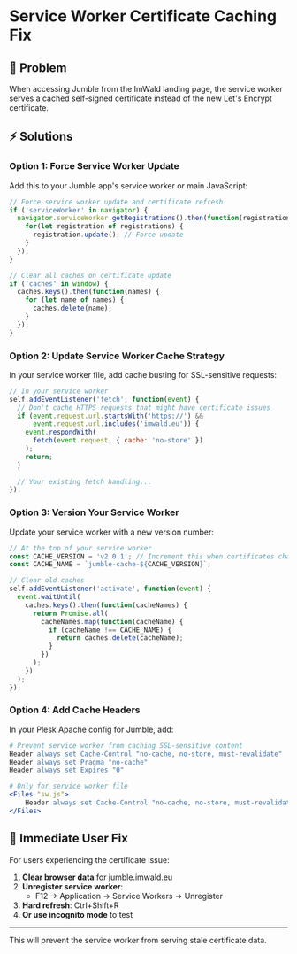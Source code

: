 # Service Worker Certificate Caching Fix

## 🚨 **Problem**
When accessing Jumble from the ImWald landing page, the service worker serves a cached self-signed certificate instead of the new Let's Encrypt certificate.

## ⚡ **Solutions**

### **Option 1: Force Service Worker Update**
Add this to your Jumble app's service worker or main JavaScript:

```javascript
// Force service worker update and certificate refresh
if ('serviceWorker' in navigator) {
  navigator.serviceWorker.getRegistrations().then(function(registrations) {
    for(let registration of registrations) {
      registration.update(); // Force update
    }
  });
}

// Clear all caches on certificate update
if ('caches' in window) {
  caches.keys().then(function(names) {
    for (let name of names) {
      caches.delete(name);
    }
  });
}
```

### **Option 2: Update Service Worker Cache Strategy**
In your service worker file, add cache busting for SSL-sensitive requests:

```javascript
// In your service worker
self.addEventListener('fetch', function(event) {
  // Don't cache HTTPS requests that might have certificate issues
  if (event.request.url.startsWith('https://') && 
      event.request.url.includes('imwald.eu')) {
    event.respondWith(
      fetch(event.request, { cache: 'no-store' })
    );
    return;
  }
  
  // Your existing fetch handling...
});
```

### **Option 3: Version Your Service Worker**
Update your service worker with a new version number:

```javascript
// At the top of your service worker
const CACHE_VERSION = 'v2.0.1'; // Increment this when certificates change
const CACHE_NAME = `jumble-cache-${CACHE_VERSION}`;

// Clear old caches
self.addEventListener('activate', function(event) {
  event.waitUntil(
    caches.keys().then(function(cacheNames) {
      return Promise.all(
        cacheNames.map(function(cacheName) {
          if (cacheName !== CACHE_NAME) {
            return caches.delete(cacheName);
          }
        })
      );
    })
  );
});
```

### **Option 4: Add Cache Headers**
In your Plesk Apache config for Jumble, add:

```apache
# Prevent service worker from caching SSL-sensitive content
Header always set Cache-Control "no-cache, no-store, must-revalidate"
Header always set Pragma "no-cache"
Header always set Expires "0"

# Only for service worker file
<Files "sw.js">
    Header always set Cache-Control "no-cache, no-store, must-revalidate"
</Files>
```

## 🧹 **Immediate User Fix**

For users experiencing the certificate issue:

1. **Clear browser data** for jumble.imwald.eu
2. **Unregister service worker**:
   - F12 → Application → Service Workers → Unregister
3. **Hard refresh**: Ctrl+Shift+R
4. **Or use incognito mode** to test

---

This will prevent the service worker from serving stale certificate data.

